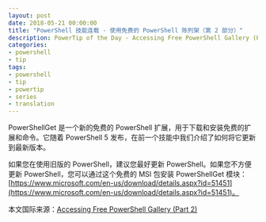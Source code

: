 ```yaml
---
layout: post
date: 2018-05-21 00:00:00
title: "PowerShell 技能连载 - 使用免费的 PowerShell 陈列架（第 2 部分）"
description: PowerTip of the Day - Accessing Free PowerShell Gallery (Part 2)
categories:
- powershell
- tip
tags:
- powershell
- tip
- powertip
- series
- translation
---
```

PowerShellGet 是一个新的免费的 PowerShell 扩展，用于下载和安装免费的扩展和命令。它随着 PowerShell 5 发布，在前一个技能中我们介绍了如何将它更新到最新版本。

如果您在使用旧版的 PowerShell，建议您最好更新 PowerShell。如果您不方便更新 PowerShell，您可以通过这个免费的 MSI 包安装 PowerShellGet 模块：[https://www.microsoft.com/en-us/download/details.aspx?id=51451](https://www.microsoft.com/en-us/download/details.aspx?id=51451)。

<!--more-->
本文国际来源：[Accessing Free PowerShell Gallery (Part 2)](http://community.idera.com/powershell/powertips/b/tips/posts/accessing-free-powershell-gallery-part-2)
